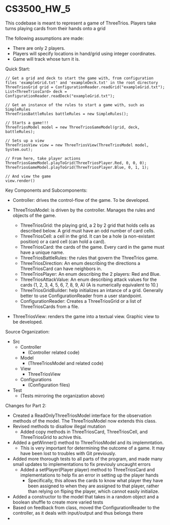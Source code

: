 # CS3500_HW_5

This codebase is meant to represent a game of ThreeTrios. Players take turns playing cards from their hands onto a grid

The following assumptions are made:
- There are only 2 players.
- Players will specify locations in hand/grid using integer coordinates.
- Game will track whose turn it is.

Quick Start: 
    
    // Get a grid and deck to start the game with, from configuration files 'exampleGrid.txt' and 'exampleDeck.txt' in the root directory
    ThreeTriosGrid grid = ConfigurationReader.readGrid("exampleGrid.txt");
    List<ThreeTriosCard> deck = ConfigurationReader.readDeck("exampleGrid.txt");
    
    // Get an instance of the rules to start a game with, such as SimpleRules
    ThreeTriosBattleRules battleRules = new SimpleRules();
    
    // Starts a game!!!
    ThreeTriosModel model = new ThreeTriosGameModel(grid, deck, battleRules);
    
    // Sets up a view
    ThreeTriosView view = new ThreeTriosView(ThreeTriosModel model, System.out);
    
    // From here, take player actions
    ThreeTriosGameModel.playToGrid(ThreeTriosPlayer.Red, 0, 0, 0);
    ThreeTriosGameModel.playToGrid(ThreeTriosPlayer.Blue, 0, 1, 1);
    
    // And view the game
    view.render()

Key Components and Subcomponents:
- Controller: drives the control-flow of the game. To be developed.
- ThreeTriosModel: is driven by the controller. Manages the rules and objects of the game.
    - ThreeTriosGrid: the playing grid, a 2 by 2 grid that holds cells as described below. A grid must have an odd number of card cells.
    - ThreeTriosCell: a cell in the grid. It can be a hole (a non-existant position) or a card cell (can hold a card).
    - ThreeTriosCard: the cards of the game. Every card in the game must have a unique name.
    - ThreeTriosBattleRules: the rules that govern the ThreeTrios game.
    - ThreeTriosDirection: An enum describing the directions a ThreeTriosCard can have neighbors in.
    - ThreeTriosPlayer: An enum describing the 2 players: Red and Blue.
    - ThreeTriosAttackValue: An enum describing attack values for the cards (1, 2, 3, 4, 5, 6, 7, 8, 9, A) (A is numerically equivalent to 10.)
    - ThreeTriosGridBuilder: help initializes an intance of a grid. Generally better to use ConfigurationReader from a user standpoint.
    - ConfigurationReader: Creates a ThreeTriosGrid or a list of ThreeTriosCards from a file.
    
- ThreeTriosView: renders the game into a textual view. Graphic view to be developed.

Source Organization:
- Src
    - Controller
        - (Controller related code)
    - Model
        - (ThreeTriosModel and related code)
    - View
        - ThreeTriosView
    - Configurations
        - (Configuration files)
- Test
    - (Tests mirroring the organization above)

Changes for Part 2:
- Created a ReadOnlyThreeTriosModel interface for the observation methods of the model. The ThreeTriosModel now extends this class.
- Revised methods to disallow illegal mutation
    - Added copy methods in ThreeTriosCard, ThreeTriosCell, and ThreeTriosGrid to achive this.
- Added a getWinner() method to ThreeTriosModel and its implemntation.
    - This is very important for determining the outcome of a game. It may have been lost to troubles with Git previously.
- Added more thorough tests to all parts of the program, and made many small updates to implementations to fix previouly uncaught errors
    - Added a setPlayer(Player player) method to ThreeTriosCard and implementations to help fix an error in setting up the player hands
        - Specifically, this allows the cards to know what player they have been assigned to when they are assigned to that player, rather than relying on fliping the player, which cannot easily initialize.
- Added a constructor to the model that takes in a random object and a boolean shuffle to create more varied tests
- Based on feedback from class, moved the ConfigurationReader to the controller, as it deals with input/output and thus belongs there
- 
